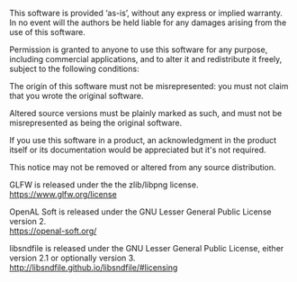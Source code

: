 This software is provided ‘as-is’, without any express or implied warranty.<br>
In no event will the authors be held liable for any damages arising from the use of this software.<br>

Permission is granted to anyone to use this software for any purpose, including commercial applications, and to alter it and redistribute it freely, subject to the following conditions:<br>

The origin of this software must not be misrepresented: you must not claim that you wrote the original software.<br> 

Altered source versions must be plainly marked as such, and must not be misrepresented as being the original software.<br>

If you use this software in a product, an acknowledgment in the product itself or its documentation would be appreciated but it's not required.<br>

This notice may not be removed or altered from any source distribution.<br>

GLFW is released under the the zlib/libpng license.<br>
https://www.glfw.org/license<br>

OpenAL Soft is released under the GNU Lesser General Public License version 2.<br>
https://openal-soft.org/<br>

libsndfile is released under the GNU Lesser General Public License, either version 2.1 or optionally version 3.<br>
http://libsndfile.github.io/libsndfile/#licensing<br>
